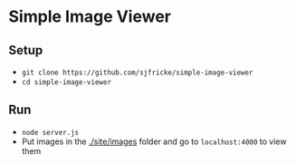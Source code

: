 # Simple Image Viewer

## Setup
- `git clone https://github.com/sjfricke/simple-image-viewer`
- `cd simple-image-viewer`

## Run
- `node server.js`
- Put images in the [./site/images](./site/images) folder and go to `localhost:4000` to view them